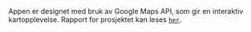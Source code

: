 Appen er designet med bruk av Google Maps API, som gir en interaktiv kartopplevelse. Rapport for prosjektet kan leses [`her`](https://github.com/GulluzarA/KartApp/blob/main/app/src/main/res/raw/s349571_s322991_mappe3.pdf).
